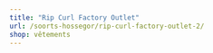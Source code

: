 ```yaml
---
title: "Rip Curl Factory Outlet"
url: /soorts-hossegor/rip-curl-factory-outlet-2/
shop: vêtements
---
```

